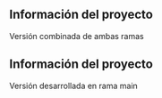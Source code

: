 
## Información del proyecto
Versión combinada de ambas ramas

## Información del proyecto
Versión desarrollada en rama main
